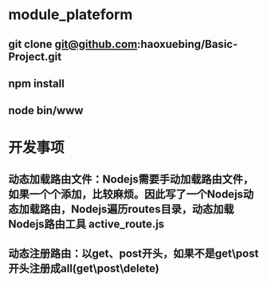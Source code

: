 # module_plateform

## git clone git@github.com:haoxuebing/Basic-Project.git
## npm install
## node bin/www


# 开发事项
## 动态加载路由文件：Nodejs需要手动加载路由文件，如果一个个添加，比较麻烦。因此写了一个Nodejs动态加载路由，Nodejs遍历routes目录，动态加载Nodejs路由工具 active_route.js
## 动态注册路由：以get、post开头，如果不是get\post开头注册成all(get\post\delete)


